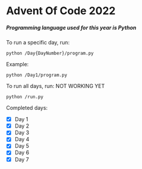 # Advent Of Code 2022

##### Programming language used for this year is Python

To run a specific day, run:
```
python /Day{DayNumber}/program.py
```

Example:
```
python /Day1/program.py
```

To run all days, run:
NOT WORKING YET
```
python /run.py
```

Completed days:
- [x] Day 1
- [x] Day 2
- [x] Day 3 
- [x] Day 4
- [x] Day 5
- [x] Day 6
- [x] Day 7
